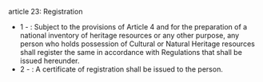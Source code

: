 article 23: Registration

<ul>
			<li>1 - : Subject to the provisions of Article 4 and for the preparation of a national inventory of heritage resources or any other purpose, any person who holds possession of Cultural or Natural Heritage resources shall register the same in accordance with Regulations that shall be issued hereunder.<ul>
			</ul></li>			<li>2 - : A certificate of registration shall be issued to the person.<ul>
			</ul></li></ul>